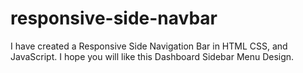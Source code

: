 # responsive-side-navbar
I have created a Responsive Side Navigation Bar in HTML CSS, and JavaScript. I hope you will like this Dashboard Sidebar Menu Design. 
